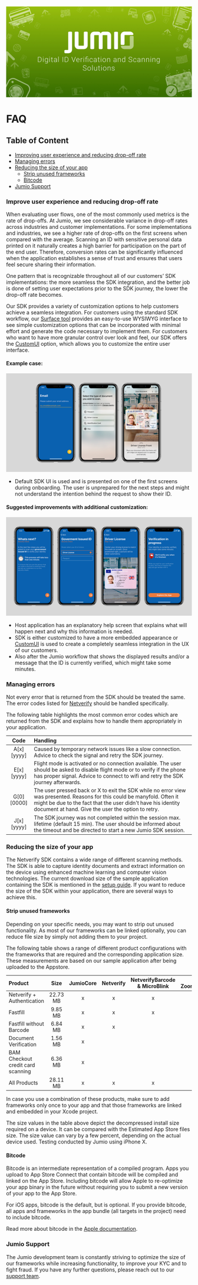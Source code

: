 ![FAQ](images/jumio_feature_graphic.jpg)

# FAQ

## Table of Content
- [Improving user experience and reducing drop-off rate](#improving-user-experience-and-reducing-drop-off-rate)
- [Managing errors](#managing-errors)
- [Reducing the size of your app](#reducing-the-size-of-your-app)
	- [Strip unused frameworks](#strip-unused-frameworks)
	- [Bitcode](#bitcode)
- [Jumio Support](#jumio-spport)

### Improve user experience and reducing drop-off rate
When evaluating user flows, one of the most commonly used metrics is the rate of drop-offs. At Jumio, we see considerable variance in drop-off rates across industries and customer implementations. For some implementations and industries, we see a higher rate of drop-offs on the first screens when compared with the average. 
Scanning an ID with sensitive personal data printed on it naturally creates a high barrier for participation on the part of the end user. Therefore, conversion rates can be significantly influenced when the application establishes a sense of trust and ensures that users feel secure sharing their information.

One pattern that is recognizable throughout all of our customers’ SDK implementations: the more seamless the SDK integration, and the better job is done of setting user expectations prior to the SDK journey, the lower the drop-off rate becomes.
  
Our SDK provides a variety of customization options to help customers achieve a seamless integration. For customers using the standard SDK workflow, our [Surface tool](https://jumio.github.io/surface-ios/) provides an easy-to-use WYSIWYG interface to see simple customization options that can be incorporated with minimal effort and generate the code necessary to implement them. For customers who want to have more granular control over look and feel, our SDK offers the [CustomUI](https://github.com/Jumio/mobile-sdk-ios/blob/master/docs/integration_netverify-fastfill.md#custom-ui) option, which allows you to customize the entire user interface.

#### Example case:
![Onboarding bad case](images/onboardingBadCase.jpg)
- Default SDK UI is used and is presented on one of the first screens during onboarding. The user is unprepared for the next steps and might not understand the intention behind the request to show their ID.

#### Suggested improvements with additional customization:
![Onboarding good case](images/onboardingGoodCase.jpg)
 - Host application has an explanatory help screen that explains what will happen next and why this information is needed.
 - SDK is either customized to have a more embedded appearance or [CustomUI](https://github.com/Jumio/mobile-sdk-ios/blob/master/docs/integration_netverify-fastfill.md#custom-ui) is used to create a completely seamless integration in the UX of our customers.
 - Also after the Jumio workflow that shows the displayed results and/or a message that the ID is currently verified, which might take some minutes.
 
### Managing errors
Not every error that is returned from the SDK should be treated the same. The error codes listed for [Netverify](https://github.com/Jumio/mobile-sdk-ios/blob/master/docs/integration_netverify-fastfill.md#error-codes) should be handled specifically.

The following table highlights the most common error codes which are returned from the SDK and explains how to handle them appropriately in your application.

|Code|Handling|
|:--------------:|:--------------|
|A[x][yyyy]| Caused by temporary network issues like a slow connection. Advice to check the signal and retry the SDK journey. |
|E[x][yyyy]| Flight mode is activated or no connection available. The user should be asked to disable flight mode or to verify if the phone has proper signal. Advice to connect to wifi and retry the SDK journey afterwards. |
|G[0][0000]| The user pressed back or X to exit the SDK while no error view was presented. Reasons for this could be manyfold. Often it might be due to the fact that the user  didn't have his identity document at hand. Give the user the option to retry. |
|J[x][yyyy]| The SDK journey was not completed within the session max. lifetime (default 15 min). The user should be informed about the timeout and be directed to start a new Jumio SDK session. |


### Reducing the size of your app
The Netverify SDK contains a wide range of different scanning methods. The SDK is able to capture identity documents and extract information on the device using enhanced machine learning and computer vision technologies. The current download size of the sample application containing the SDK is mentioned in the [setup guide](https://github.com/Jumio/mobile-sdk-ios#manually). If you want to reduce the size of the SDK within your application, there are several ways to achieve this.

#### Strip unused frameworks
Depending on your specific needs, you may want to strip out unused functionality. As most of our frameworks can be linked optionally, you can reduce file size by simply not adding them to your project.

The following table shows a range of different product configurations with the frameworks that are required and the corresponding application size. These measurements are based on our sample application after being uploaded to the Appstore.

| Product | Size | JumioCore | Netverify | NetverifyBarcode & MicroBlink | NetverifyFace & ZoomAuthenticationHybrid | Document Verification | BAMCheckout  |
| :--- | :---: | :---: | :---: | :---: | :---: | :---: | :---: | 
| Netverify + Authentication | 22.73 MB | x | x | x | x |  |  |
| Fastfill | 9.85 MB | x | x | x |  |  |  |
| Fastfill without Barcode | 6.84 MB | x | x |  |  |  |  |
| Document Verification | 1.56 MB | x |  |  |  | x |  |
| BAM Checkout credit card scanning | 6.36 MB | x |  |  |  |  | x |
| All Products | 28.11 MB | x | x | x | x | x | x |

In case you use a combination of these products, make sure to add frameworks only once to your app and that those frameworks are linked and embedded in your Xcode project.

The size values in the table above depict the decompressed install size required on a device. It can be compared with the Estimated App Store files size. The size value can vary by a few percent, depending on the actual device used. Testing conducted by Jumio using iPhone X.

#### Bitcode
Bitcode is an intermediate representation of a compiled program. Apps you upload to App Store Connect that contain bitcode will be compiled and linked on the App Store. Including bitcode will allow Apple to re-optimize your app binary in the future without requiring you to submit a new version of your app to the App Store.

For iOS apps, bitcode is the default, but is optional.
If you provide bitcode, all apps and frameworks in the app bundle (all targets in the project) need to include bitcode.

Read more about bitcode in the [Apple documentation](https://help.apple.com/xcode/mac/current/#/devbbdc5ce4f).

### Jumio Support
The Jumio development team is constantly striving to optimize the size of our frameworks while increasing functionality, to improve your KYC and to fight fraud. If you have any further questions, please reach out to our [support team](mailto:support@jumio.com).

